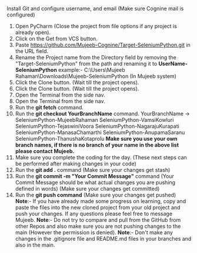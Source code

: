 Install Git and configure username, and email (Make sure Cognine mail is configured)
1.	Open PyCharm (Close the project from file options if any project is already open).
2.	Click on the Get from VCS button.  
3.	Paste https://github.com/Mujeeb-Cognine/Target-SeleniumPython.git in the URL field.
4.	Rename the Project name from the Directory field by removing the "Target-SeleniumPython" from the path and renaming it to **UserName-SeleniumPython** example:- C:\Users\Mujeeb Rahaman\Downloads\Mujeeb-SeleniumPython (In Mujeeb system)
5.	Click the Clone button. (Wait till the project opens).
6.	Click the Clone button. (Wait till the project opens).
7.	Open the Terminal from the side nav.  
8.	Open the Terminal from the side nav.
9.	Run the **git fetch** command.
10.	Run the **git checkout YourBranchName** command. 
YourBranchName -> 
SeleniumPython-MujeebRahaman
SeleniumPython-VamsiKowluri
SeleniumPython-TejaswiniVoora
SeleniumPython-NagarajuKurapati
SeleniumPython-ManasaChamarthi
SeleniumPython-AnupamaSaranu
SeleniumPython-ThanushaKotaprolu
**Make sure you use your own branch names, if there is no branch of your name in the above list please contact Mujeeb.**
11.	Make sure you complete the coding for the day. (These next steps can be performed after making changes in your code)
12.	Run the **git add .** command (Make sure your changes get stash)
13.	Run the **git commit -m "Your Commit Message"** command (Your Commit Message should be what actual changes you are pushing defined in words) (Make sure your changes get committed)
14.	Run the **git push command** (Make sure your changes get pushed)
**Note**:- If you have already made some progress on learning, copy and paste the files into the new cloned project from your old project and push your changes.
If any questions please feel free to message Mujeeb.
**Note**:- Do not try to compare and pull from the GitHub from other Repos and also make sure you are not pushing changes to the main (However the permission is denied).
**Note**:- Don't make any changes in the .gitignore file and README.md files in your branches and also in the main.

